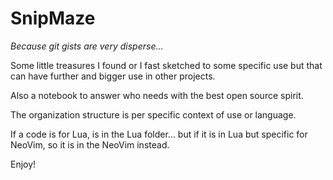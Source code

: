 # SnipMaze

_Because git gists are very disperse..._

Some little treasures I found or I fast sketched to some specific
use but that can have further and bigger use in other projects.

Also a notebook to answer who needs with the best open source
spirit.

The organization structure is per specific context of use or
language.

If a code is for Lua, is in the Lua folder... but if it is in
Lua but specific for NeoVim, so it is in the NeoVim instead.

Enjoy!

